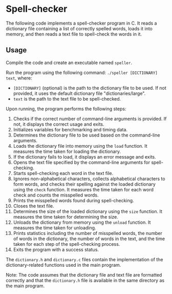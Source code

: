 # Spell-checker

The following code implements a spell-checker program in C. It reads a dictionary file containing a list of correctly spelled words, loads it into memory, and then reads a text file to spell-check the words in it.

## Usage

Compile the code and create an executable named `speller`.

Run the program using the following command: `./speller [DICTIONARY] text`, where:

- `[DICTIONARY]` (optional) is the path to the dictionary file to be used. If not provided, it uses the default dictionary file "dictionaries/large".
- `text` is the path to the text file to be spell-checked.

Upon running, the program performs the following steps:

1. Checks if the correct number of command-line arguments is provided. If not, it displays the correct usage and exits.
2. Initializes variables for benchmarking and timing data.
3. Determines the dictionary file to be used based on the command-line arguments.
4. Loads the dictionary file into memory using the `load` function. It measures the time taken for loading the dictionary.
5. If the dictionary fails to load, it displays an error message and exits.
6. Opens the text file specified by the command-line arguments for spell-checking.
7. Starts spell-checking each word in the text file.
8. Ignores non-alphabetical characters, collects alphabetical characters to form words, and checks their spelling against the loaded dictionary using the `check` function. It measures the time taken for each word check and counts the misspelled words.
9. Prints the misspelled words found during spell-checking.
10. Closes the text file.
11. Determines the size of the loaded dictionary using the `size` function. It measures the time taken for determining the size.
12. Unloads the dictionary from memory using the `unload` function. It measures the time taken for unloading.
13. Prints statistics including the number of misspelled words, the number of words in the dictionary, the number of words in the text, and the time taken for each step of the spell-checking process.
14. Exits the program with a success status.

The `dictionary.h` and `dictionary.c` files contain the implementation of the dictionary-related functions used in the main program.

Note: The code assumes that the dictionary file and text file are formatted correctly and that the `dictionary.h` file is available in the same directory as the main program.
